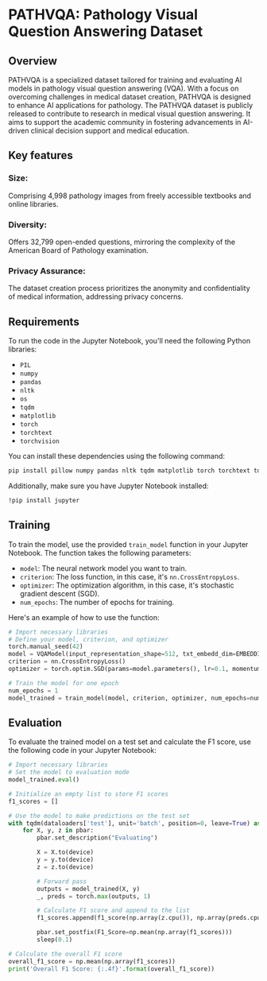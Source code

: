 # PATHVQA: Pathology Visual Question Answering Dataset

## Overview

PATHVQA is a specialized dataset tailored for training and evaluating AI models in pathology visual question answering (VQA). With a focus on overcoming challenges in medical dataset creation, PATHVQA is designed to enhance AI applications for pathology. The PATHVQA dataset is publicly released to contribute to research in medical visual question answering. It aims to support the academic community in fostering advancements in AI-driven clinical decision support and medical education.

## Key features 
### Size: 
Comprising 4,998 pathology images from freely accessible textbooks and online libraries.
### Diversity: 
Offers 32,799 open-ended questions, mirroring the complexity of the American Board of Pathology examination.
### Privacy Assurance: 
The dataset creation process prioritizes the anonymity and confidentiality of medical information, addressing privacy concerns.


## Requirements

To run the code in the Jupyter Notebook, you'll need the following Python libraries:

- `PIL`
- `numpy`
- `pandas`
- `nltk`
- `os`
- `tqdm`
- `matplotlib`
- `torch`
- `torchtext`
- `torchvision`

You can install these dependencies using the following command:

```bash
pip install pillow numpy pandas nltk tqdm matplotlib torch torchtext torchvision
```

Additionally, make sure you have Jupyter Notebook installed:
```bash
!pip install jupyter
 ```

## Training

To train the model, use the provided `train_model` function in your Jupyter Notebook. The function takes the following parameters:

- `model`: The neural network model you want to train.
- `criterion`: The loss function, in this case, it's `nn.CrossEntropyLoss`.
- `optimizer`: The optimization algorithm, in this case, it's stochastic gradient descent (SGD).
- `num_epochs`: The number of epochs for training.

Here's an example of how to use the function:

```python
# Import necessary libraries
# Define your model, criterion, and optimizer
torch.manual_seed(42)
model = VQAModel(input_representation_shape=512, txt_embedd_dim=EMBEDDING_DIM, num_classes=num_classes).to(device)
criterion = nn.CrossEntropyLoss()
optimizer = torch.optim.SGD(params=model.parameters(), lr=0.1, momentum=0.9)

# Train the model for one epoch
num_epochs = 1
model_trained = train_model(model, criterion, optimizer, num_epochs=num_epochs)
```
## Evaluation

To evaluate the trained model on a test set and calculate the F1 score, use the following code in your Jupyter Notebook:

```python
# Import necessary libraries
# Set the model to evaluation mode
model_trained.eval()

# Initialize an empty list to store F1 scores
f1_scores = []

# Use the model to make predictions on the test set
with tqdm(dataloaders['test'], unit='batch', position=0, leave=True) as pbar:
    for X, y, z in pbar:
        pbar.set_description("Evaluating")

        X = X.to(device)
        y = y.to(device)
        z = z.to(device)

        # Forward pass
        outputs = model_trained(X, y)
        _, preds = torch.max(outputs, 1)

        # Calculate F1 score and append to the list
        f1_scores.append(f1_score(np.array(z.cpu()), np.array(preds.cpu()), average='micro'))

        pbar.set_postfix(F1_Score=np.mean(np.array(f1_scores)))
        sleep(0.1)

# Calculate the overall F1 score
overall_f1_score = np.mean(np.array(f1_scores))
print('Overall F1 Score: {:.4f}'.format(overall_f1_score))
```










